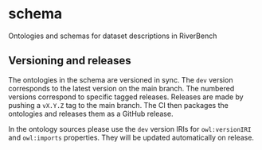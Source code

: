 # schema
Ontologies and schemas for dataset descriptions in RiverBench

## Versioning and releases

The ontologies in the schema are versioned in sync. The `dev` version corresponds to the latest version on the main branch. The numbered versions correspond to specific tagged releases. Releases are made by pushing a `vX.Y.Z` tag to the main branch. The CI then packages the ontologies and releases them as a GitHub release.

In the ontology sources please use the `dev` version IRIs for `owl:versionIRI` and `owl:imports` properties. They will be updated automatically on release.

